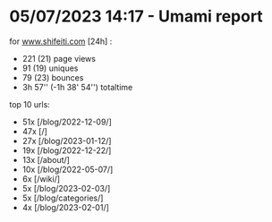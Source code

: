 # 05/07/2023 14:17 - Umami report
for www.shifeiti.com [24h] :

 - 221 (21) page views
 - 91 (19) uniques
 - 79 (23) bounces
 - 3h 57'' (-1h 38' 54'') totaltime


top 10 urls:
 - 51x [/blog/2022-12-09/]
 - 47x [/]
 - 27x [/blog/2023-01-12/]
 - 19x [/blog/2022-12-22/]
 - 13x [/about/]
 - 10x [/blog/2022-05-07/]
 - 6x [/wiki/]
 - 5x [/blog/2023-02-03/]
 - 5x [/blog/categories/]
 - 4x [/blog/2023-02-01/]



